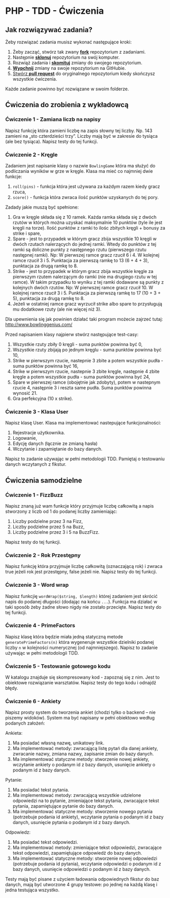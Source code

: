 # PHP - TDD - Ćwiczenia 

## Jak rozwiązywać zadania?

Żeby rozwiązać zadania musisz wykonać następujące kroki:

1. Żeby zacząć, stwórz tak zwany [**fork**][forking] repozytorium z zadaniami.
1. Następnie [**sklonuj**][ref-clone] repozytorium na swój komputer.
1. Rozwiąż zadania i [**skomituj**][ref-commit] zmiany do swojego repozytorium.
1. [**Wypchnij**][ref-push] zmiany na swoje repozytorium na GitHubie.
1. [Stwórz **pull request**][pull-request] do oryginalnego repozytorium kiedy skończysz wszystkie ćwiczenia.


Każde zadanie powinno być rozwiązane w swoim folderze. 

## Ćwiczenia do zrobienia z wykładowcą

### Ćwiczenie 1 - Zamiana liczb na napisy
Napisz funkcję która zamieni liczbę na zapis słowny tej liczby. Np. 143 zamieni na „sto czterdzieści trzy”. Liczby mają być w zakresie do tysiąca (ale bez tysiąca).
Napisz testy do tej funkcji.

### Ćwiczenie 2 - Kręgle
Zadaniem jest napisanie klasy o nazwie ```BowlingGame``` która ma służyć do podliczania wyników w grze w kręgle.
Klasa ma mieć co najmniej dwie funkcje:
  1. ```roll(pins)``` - funkcja która jest używana za każdym razem kiedy gracz rzuca,
  2. ```score()``` - funkcja która zwraca ilość punktów uzyskanych do tej pory.
  
Zadady jakie muszą być spełnione:
  1. Gra w kręgle składa się z 10 ramek. Każda ramka składa się z dwóch rzutów w których można uzyskać maksymalnie 10 punktów (tyle ile jest kręgli na torze). Ilość punktów z ramki to ilośc zbitych kręgli + bonusy za strike i spare,
  2. Spare - jest to przypadek w którym gracz zbija wszystkie 10 kręgli w dwóch rzutach nalerzących do jednej ramki. Wtedy do punktów z tej ramki są doliczne punkty z następnego rzutu (pierwszego rzutu następnej ramki).
  Np: W pierwszej ramce gracz rzucił 6 i 4. W kolejnej ramce rzucił 3 i 5. Punktacja za pierwszą ramkę to 13 (6 + 4 + 3), punktacja za drugą ramkę to 8.
  3. Strike - jest to przypadek w którym gracz zbija wszystkie kręgle za pierwszym rzutem nalerzącym do ramki (nie ma drugiego rzutu w tej ramce). W takim przypadku to wyniku z tej ramki dodawane są punkty z kolejnych dwóch rzutów. Np: W pierwszej ramce gracz rzucił 10. W kolejnej ramce rzucił 3 i 5. Punktacja za pierwszą ramkę to 17 (10 + 3 + 5), punktacja za drugą ramkę to 8.
  4. Jeżeli w ostatniej ramce gracz wyrzucił strike albo spare to przysługują mu dodatkowe rzuty (ale nie więcej niż 3).
  
Dla upewnienia się jak powinien działać taki program możecie zajrzeć tutaj: http://www.bowlinggenius.com/

Przed napisaniem klasy najpierw stwórz następujące test-casy:
  1. Wszystkie rzuty zbiły 0 kręgli - suma punktów powinna być 0,
  2. Wszystkie rzuty zbijają po jednym kręglu - suma punktów powinna być 10,
  3. Strike w pierwszym rzucie, nastepnie 3 zbite a potem wszystkie pudła - suma punktów powinna być 16,
  4. Strike w pierwszym rzucie, nastepnie 3 zbite kręgle, następnie 4 zbite kręgle a potem wszystkie pudła - suma punktów powinna być 24,
  5. Spare w pierwszej ramce (obojętnie jak zdobyty), potem w nastepnym rzucie 4, następnie 3 i reszta same pudła. Suma punktów powinna wynosić 21.
  6. Gra perfekcyjna (10 x strike).

### Ćwiczenie 3 - Klasa User
Napisz klasę User. Klasa ma implementować nastepujące funkcjonalności:
  1. Rejestracje użytkownika.
  2. Logowanie,
  3. Edycję danych (łącznie ze zmianą hasła)
  4. Wczytanie i zapamiętanie do bazy danych.
  
Napisz to zadanie używając w pełni metodologii TDD. Pamiętaj o testowaniu danych wczytanych z fikstur. 

## Ćwiczenia samodzielne

### Ćwiczenie 1 - FizzBuzz
Napisz znaną już wam funkcje który przyjmuje liczbę całkowitą a napis stworzony z liczb od 1 do podanej liczby zamieniając:
  1. Liczby podzielne przez 3 na Fizz,
  2. Liczby podzielne przez 5 na Buzz,
  3. Liczby podzielne przez 3 i 5 na BuzzFizz.
  
Napisz testy do tej funkcji.

### Ćwiczenie 2 - Rok Przestępny
Napisz funkcję która przyjmuje liczbę całkowitą (oznaczającą rok) i zwraca true jeżeli rok jest przestępny, false jeżeli nie.
Napisz testy do tej funkcji.

### Ćwiczenie 3 - Word wrap
Napisz funkcjię ```wordWrap($string, $length)``` której zadaniem jest skrócić napis do podanej długości (dodając na końcu ```...```). Funkcja ma działać w taki sposób żeby żadne słowo nigdy nie zostało przecięte.
Napisz testy do tej funkcji.

### Ćwiczenie 4 - PrimeFactors
Napisz klasę która będzie miała jedną statyczną metode ```generatePrimeFactors(n)``` która wygeneruje wszystkie dzielniki podanej liczby ```n``` w kolejności numerycznej (od najmniejszego). 
Napisz to zadanie używając w pełni metodologii TDD.

### Ćwiczenie 5 - Testowanie gotowego kodu
W katalogu znajduje się skompresowany kod - zapoznaj się z nim. Jest to obiektowe rozwiązanie warsztatów. Napisz testy do tego kodu i odnajdź błędy.

### Ćwiczenie 6 - Ankiety
Napisz prosty system do tworzenia ankiet (chodzi tylko o backend – nie piszemy widoków). System ma być napisany w pełni obiektowo według podanych założeń:

Ankieta:
  1. Ma posiadać własną nazwę, unikatowy link.
  2. Ma implementować metody: zwracającą listę pytań dla danej ankiety, zwracanie nazwy, zmiana nazwy, zapisanie zmian do bazy danych.
  3. Ma implementować statyczne metody: stworzenie nowej ankiety, wczytanie ankiety o podanym id z bazy danych, usunięcie ankiety o podanym id z bazy danych.

Pytanie:
  1. Ma posiadać tekst pytania.
  2. Ma implementować metody: zwracającą wszystkie udzielone odpowiedzi na to pytanie, zmieniające tekst pytania, zwracające tekst pytania, zapamiętujące pytanie do bazy danych.
  3. Ma implementować statyczne metody: stworzenie nowego pytania (potrzebuje podania id ankiety), wczytanie pytania o podanym id z bazy danych, usunięcie pytania o podanym id z bazy danych.

Odpowiedz:
  1. Ma posiadać tekst odpowiedzi.
  2. Ma implementować metody: zmieniające tekst odpowiedzi, zwracające tekst odpowiedzi, zapamiętujące odpowiedź do bazy danych.
  3. Ma implementować statyczne metody: stworzenie nowej odpowiedzi (potrzebuje podania id pytania), wczytanie odpowiedzi o podanym id z bazy danych, usunięcie odpowiedzi o podanym id z bazy danych.

Testy mają być pisane z użyciem ładowania odpowiednych fikstur do baz danych, mają być utworzone 4 grupy testowe: po jednej na każdą klasę i jedna testująca wszystko.


<!-- Links -->
[forking]: https://guides.github.com/activities/forking/
[ref-clone]: http://gitref.org/creating/#clone
[ref-commit]: http://gitref.org/basic/#commit
[ref-push]: http://gitref.org/remotes/#push
[pull-request]: https://help.github.com/articles/creating-a-pull-request
